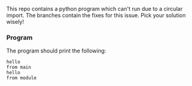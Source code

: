 This repo contains a python program which can't run due to a circular import. The branches contain the fixes for this issue. Pick your solution wisely!

### Program

The program should print the following:
```
hello
from main
hello
from module
```
